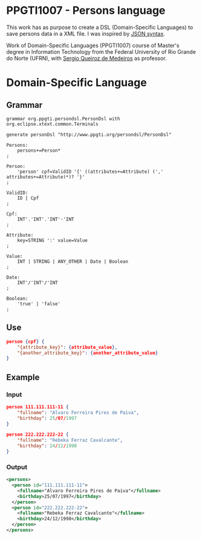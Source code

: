 # PPGTI1007 - Persons language

This work has as purpose to create a DSL (Domain-Specific Languages) to save persons data in a XML file. I was inspired by [JSON syntax](https://www.json.org/json-en.html).

Work of Domain-Specific Languages (PPGTI1007) course of Master's degree in Information Technology from the Federal University of Rio Grande do Norte (UFRN), with [Sergio Queiroz de Medeiros](https://docente.ufrn.br/201900341664/perfil) as professor.

# Domain-Specific Language

## Grammar

```xtext
grammar org.ppgti.persondsl.PersonDsl with org.eclipse.xtext.common.Terminals

generate personDsl "http://www.ppgti.org/persondsl/PersonDsl"

Persons:
    persons+=Person*
;

Person:
    'person' cpf=ValidID '{' ((attributes+=Attribute) (',' attributes+=Attribute)*)? '}'
;

ValidID:
    ID | Cpf
;

Cpf:
    INT'.'INT'.'INT'-'INT
;

Attribute:
    key=STRING ':' value=Value
;

Value:
    INT | STRING | ANY_OTHER | Date | Boolean
;

Date:
    INT'/'INT'/'INT
;

Boolean:
    'true' | 'false'
;
```

## Use

```json
person {cpf} {
    "{attribute_key}": {attribute_value},
    "{another_attribute_key}": {another_attribute_value}
}
```

## Example

### Input

```json
person 111.111.111-11 {
    "fullname": "Alvaro Ferreira Pires de Paiva",
    "birthday": 25/07/1997
}

person 222.222.222-22 {
    "fullname": "Rebeka Ferraz Cavalcante",
    "birthday": 24/12/1998
}
```

### Output

```xml
<persons>
  <person id="111.111.111-11">
    <fullname>"Alvaro Ferreira Pires de Paiva"</fullname>
    <birthday>25/07/1997</birthday>
  </person>
  <person id="222.222.222-22">
    <fullname>"Rebeka Ferraz Cavalcante"</fullname>
    <birthday>24/12/1998</birthday>
  </person>
</persons>
```

